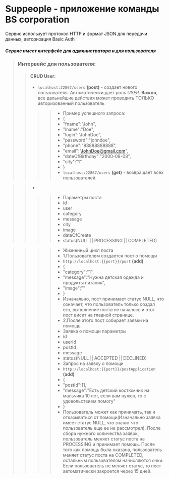 # Suppeople - приложение команды BS corporation 
Сервис использует протокол HTTP и формат JSON для передачи данных, авторизация Basic Auth
##### Сервис имеет интерфейс для администратора и для пользователя
> ### Интервейс для пользователя:
>> #### CRUD User:
>> - `localhost:22867/users` **(post)** - создает нового пользователя. Автоматически дает роль *USER*. **Важно**, все дальнейшие действия может проводить ТОЛЬКО авторизованный пользователь
>>>> - Пример успешного запроса:
>>>> - {
>>>> - "fname":"John",
>>>> - "lname":"Doe",
>>>> - "login":"JohnDoe",
>>>> - "password":"johndoe",
>>>> - "phone":"88888888888",
>>>> - "email":"JohnDoe@gmail.com",
>>>> - "dateOfBirthday":"2000-08-08",
>>>> - "city":"1"
>>>> - }
>>>> - `localhost:22867/users` **(get)** - возвращает всех пользователей.

>> - 
>>>> - Параметры поста
>>>> - id
>>>> - user
>>>> - category
>>>> - message
>>>> - city
>>>> - image
>>>> - dateOfCreate
>>>> - status(NULL || PROCESSING || COMPLETED)

>>>> - Жизненный цикл поста 
>>>> - 1.Пользователем создается пост о помощи
>>>> - `http://localhost:{{port}}/post` **(add)**
>>>> - {
>>>> - "category":"1",
>>>> - "message":"Нужна детская одежда и продукты питания",
>>>> - "image";""
>>>> - }
>>>> - Изначально, пост принимает статус NULL, что означает, что пользователь только создал его, выполнение поста не началось и этот пост висит на главной странице.
>>>> - 2.После этого пост собирает заявки на помощь.
>>>> - Заявка о помощи параметры
>>>> - id
>>>> - userId
>>>> - postId
>>>> - message
>>>> - status(NULL || ACCEPTED || DECLINED)
>>>> - Запрос на заявку о помощи
>>>> - `http://localhost:{{port}}/postApplication` **(add)**
>>>> - {
>>>> - "postId":11,
>>>> - "message":"Есть детский костюмчик на мальчика 10 лет, если вам нужен, то с удовольствием помогу"
>>>> - }
>>>> - Пользователь может как принимать, так и отказываться от помощи(Изначально заявка имеет статус NULL, что значит что пользователь еще ее не рассмотрел). После сбора нужного количества заявок, пользователь меняет статус поста на PROCESSING и принимает помощь. После того как помощь была оказана, пользователь меняет статус поста на COMPLETED, остальным пользователям начисляются очки. Если пользователь не меняет статус, то пост автоматически закроется через 15 дней.
   
